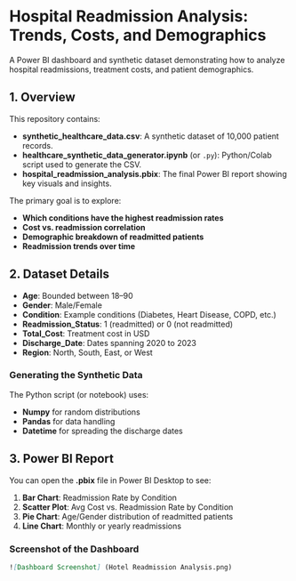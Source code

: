 # Hospital Readmission Analysis: Trends, Costs, and Demographics

A Power BI dashboard and synthetic dataset demonstrating how to analyze hospital readmissions, treatment costs, and patient demographics.

## 1. Overview

This repository contains:
- **synthetic_healthcare_data.csv**: A synthetic dataset of 10,000 patient records.
- **healthcare_synthetic_data_generator.ipynb** (or `.py`): Python/Colab script used to generate the CSV.
- **hospital_readmission_analysis.pbix**: The final Power BI report showing key visuals and insights.

The primary goal is to explore:
- **Which conditions have the highest readmission rates**  
- **Cost vs. readmission correlation**  
- **Demographic breakdown of readmitted patients**  
- **Readmission trends over time**

## 2. Dataset Details

- **Age**: Bounded between 18–90
- **Gender**: Male/Female
- **Condition**: Example conditions (Diabetes, Heart Disease, COPD, etc.)
- **Readmission_Status**: 1 (readmitted) or 0 (not readmitted)
- **Total_Cost**: Treatment cost in USD
- **Discharge_Date**: Dates spanning 2020 to 2023
- **Region**: North, South, East, or West

### Generating the Synthetic Data
The Python script (or notebook) uses:
- **Numpy** for random distributions
- **Pandas** for data handling
- **Datetime** for spreading the discharge dates

## 3. Power BI Report

You can open the **.pbix** file in Power BI Desktop to see:
1. **Bar Chart**: Readmission Rate by Condition  
2. **Scatter Plot**: Avg Cost vs. Readmission Rate by Condition  
3. **Pie Chart**: Age/Gender distribution of readmitted patients  
4. **Line Chart**: Monthly or yearly readmissions

### Screenshot of the Dashboard


```md
![Dashboard Screenshot] (Hotel Readmission Analysis.png)

